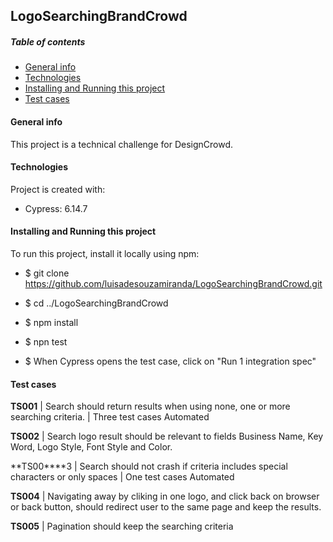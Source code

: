 ## LogoSearchingBrandCrowd

##### Table of contents

- [General info](#general-info)
- [Technologies](#technologies)
- [Installing and Running this project](#installing-and-Running-this-project)
- [Test cases](#test-cases)

#### General info

This project is a technical challenge for DesignCrowd.

#### Technologies

Project is created with:

- Cypress: 6.14.7

#### Installing and Running this project

To run this project, install it locally using npm:

* $ git clone https://github.com/luisadesouzamiranda/LogoSearchingBrandCrowd.git

* $ cd ../LogoSearchingBrandCrowd

* $ npm install

* $ npn test

* $ When Cypress opens the test case, click on "Run 1 integration spec"

#### Test cases

**TS001** | Search should return results when using none, one or more searching criteria. | Three test cases Automated

**TS002** | Search logo result should be relevant to fields Business Name, Key Word, Logo Style, Font Style and Color.

**TS00****3 | Search should not crash if criteria includes special characters or only spaces | One test cases Automated

**TS004** | Navigating away by cliking in one logo, and click back on browser or back button, should redirect user to the same page and keep the results.

**TS005** | Pagination should keep the searching criteria

